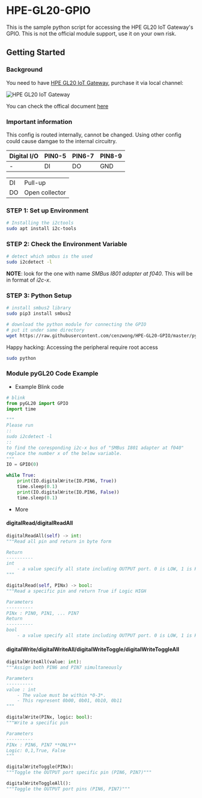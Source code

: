 # HPE-GL20-GPIO
This is the sample python script for accessing the HPE GL20 IoT Gateway's GPIO. This is not the official module support, use it on your own risk.

## Getting Started
### Background
You need to have [HPE GL20 IoT Gateway](https://buy.hpe.com/us/en/servers/edgeline-systems/edgeline-systems/edgeline-intelligent-gateways/hpe-gl20-iot-gateway/p/1008670391),  purchase it via local channel: 

![HPE GL20 IoT Gateway](https://assets.ext.hpe.com/is/image/hpedam/s00004847?$thumbnail$&.png)

You can check the offical document [here](https://support.hpe.com/hpesc/public/docDisplay?docLocale=en_US&docId=a00008434en_us)

### Important information

This config is routed internally, cannot be changed. Using other config could cause damgae to the internal circuitry.

| Digital I/O | PIN0-5 | PIN6-7 | PIN8-9|
---|---|---|---
| - | DI | DO | GND |

|||
|---|---|
| DI | Pull-up|
| DO | Open collector |


### STEP 1: Set up Environment

```sh
# Installing the i2ctools
sudo apt install i2c-tools
```

### STEP 2: Check the Environment Variable
```sh
# detect which smbus is the used
sudo i2cdetect -l
```
**NOTE**: look for the one with name *SMBus I801 adapter at f040*. This will be in format of *i2c-x*.

### STEP 3: Python Setup
```sh
# install smbus2 library
sudo pip3 install smbus2
```

```sh
# download the python module for connecting the GPIO
# put it under same directory
wget https://raw.githubusercontent.com/cenzwong/HPE-GL20-GPIO/master/pyGL20.py 
```
Happy hacking: Accessing the peripheral require root access
```sh
sudo python
```

### Module pyGL20 Code Example
- Example Blink code

```py
# blink
from pyGL20 import GPIO
import time

"""
Please run 
::
sudo i2cdetect -l
::
to find the coresponding i2c-x bus of "SMBus I801 adapter at f040"
replace the number x of the below variable.
"""
IO = GPIO(0)

while True:
    print(IO.digitalWrite(IO.PIN6, True))
    time.sleep(0.1)
    print(IO.digitalWrite(IO.PIN6, False))
    time.sleep(0.1)
```

- More
#### digitalRead/digitalReadAll
```py
digitalReadAll(self) -> int:
"""Read all pin and return in byte form

Return
----------
int
    - a value specify all state including OUTPUT port. 0 is LOW, 1 is HIGH
"""
```

```py
digitalRead(self, PINx) -> bool:
"""Read a specific pin and return True if Logic HIGH

Parameters
----------
PINx : PIN0, PIN1, ... PIN7
Return
----------
bool
    - a value specify all state including OUTPUT port. 0 is LOW, 1 is HIGH
```

#### digitalWrite/digitalWriteAll/digitalWriteToggle/digitalWriteToggleAll
```py
digitalWriteAll(value: int):
"""Assign both PIN6 and PIN7 simultaneously

Parameters
----------
value : int
    - The value must be within *0-3*. 
    - This represent 0b00, 0b01, 0b10, 0b11
"""
```
```py
digitalWrite(PINx, logic: bool):
"""Write a specific pin

Parameters
----------
PINx : PIN6, PIN7 **ONLY**
Logic: 0,1,True, False
"""
```
```py
digitalWriteToggle(PINx):
"""Toggle the OUTPUT port specific pin (PIN6, PIN7)"""
```
```py
digitalWriteToggleAll():
"""Toggle the OUTPUT port pins (PIN6, PIN7)"""
```
